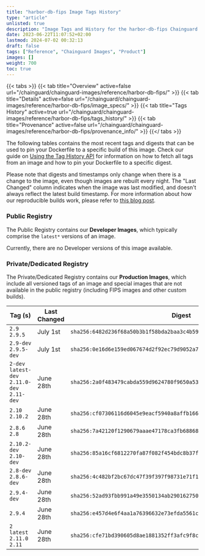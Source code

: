 ```yaml
---
title: "harbor-db-fips Image Tags History"
type: "article"
unlisted: true
description: "Image Tags and History for the harbor-db-fips Chainguard Image"
date: 2023-06-22T11:07:52+02:00
lastmod: 2024-07-02 00:32:13
draft: false
tags: ["Reference", "Chainguard Images", "Product"]
images: []
weight: 700
toc: true
---
```


{{< tabs >}}
{{< tab title="Overview" active=false url="/chainguard/chainguard-images/reference/harbor-db-fips/" >}}
{{< tab title="Details" active=false url="/chainguard/chainguard-images/reference/harbor-db-fips/image_specs/" >}}
{{< tab title="Tags History" active=true url="/chainguard/chainguard-images/reference/harbor-db-fips/tags_history/" >}}
{{< tab title="Provenance" active=false url="/chainguard/chainguard-images/reference/harbor-db-fips/provenance_info/" >}}
{{</ tabs >}}

The following tables contains the most recent tags and digests that can be used to pin your Dockerfile to a specific build of this image. Check our guide on [Using the Tag History API](/chainguard/chainguard-images/using-the-tag-history-api/) for information on how to fetch all tags from an image and how to pin your Dockerfile to a specific digest.

Please note that digests and timestamps only change when there is a change to the image, even though images are rebuilt every night. The "Last Changed" column indicates when the image was last modified, and doesn't always reflect the latest build timestamp. For more information about how our reproducible builds work, please refer to [this blog post](https://www.chainguard.dev/unchained/reproducing-chainguards-reproducible-image-builds).

### Public Registry
The Public Registry contains our **Developer Images**, which typically comprise the `latest*` versions of an image.

Currently, there are no Developer versions of this image available.

### Private/Dedicated Registry
The Private/Dedicated Registry contains our **Production Images**, which include all versioned tags of an image and special images that are not available in the public registry (including FIPS images and other custom builds).

| Tag (s)                                       | Last Changed | Digest                                                                    |
|-----------------------------------------------|--------------|---------------------------------------------------------------------------|
|  `2.9` `2.9.5`                                | July 1st     | `sha256:6482d236f68a50b3b1f58bda2baa3c4b59744c42bc36105df9f7e65ef251dcde` |
|  `2.9-dev` `2.9.5-dev`                        | July 1st     | `sha256:0e16d6e159ed067674d2f92ec79d9052a7e97ff99093e4461f30832ee90e85e6` |
|  `2-dev` `latest-dev` `2.11.0-dev` `2.11-dev` | June 28th    | `sha256:2a0f483479cabda559d9624780f9650a53e98d59cd041f4f88d0bba13ac9a76e` |
|  `2.10` `2.10.2`                              | June 28th    | `sha256:cf07306116d6045e9eacf5940a8affb1666a3ac0a1de3d6aea0b0faffdf9cc17` |
|  `2.8.6` `2.8`                                | June 28th    | `sha256:7a42120f1290679aaae47178ca3fb6886830660d8193ea6f397aa1eeed815890` |
|  `2.10.2-dev` `2.10-dev`                      | June 28th    | `sha256:85a16cf6812270fa87f082f454bdc8b37ffd520796e59e7b9d87926623a26a2f` |
|  `2.8-dev` `2.8.6-dev`                        | June 28th    | `sha256:4c482bf2bc67dc47f39f397f98731e71f11c5619c9ef04f3d929d59786d73a0d` |
|  `2.9.4-dev`                                  | June 28th    | `sha256:52ad93fbb991a49e3550134ab2901627509b7f84bf2458a07c72b671a2579219` |
|  `2.9.4`                                      | June 28th    | `sha256:e457d4e6f4aa1a76396632e73efda5561c4ae5d248afade71184aaf99663d0ec` |
|  `2` `latest` `2.11.0` `2.11`                 | June 28th    | `sha256:cfe71bd390605d8ae1881352ff3afc9f8c0f9093aaa3829bc22d5258658617ae` |

